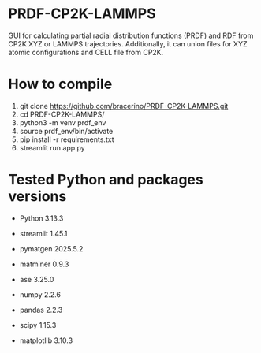 # PRDF-CP2K-LAMMPS
GUI for calculating partial radial distribution functions (PRDF) and RDF from CP2K XYZ or LAMMPS trajectories. Additionally, it can union files for XYZ atomic configurations and CELL file from CP2K. 

# How to compile
1) git clone https://github.com/bracerino/PRDF-CP2K-LAMMPS.git
3) cd PRDF-CP2K-LAMMPS/
4) python3 -m venv prdf_env
5) source prdf_env/bin/activate
6) pip install -r requirements.txt
7) streamlit run app.py

# Tested Python and packages versions
- Python 3.13.3

- streamlit 1.45.1
- pymatgen 2025.5.2
- matminer 0.9.3
- ase 3.25.0
- numpy 2.2.6
- pandas 2.2.3
- scipy 1.15.3
- matplotlib 3.10.3
